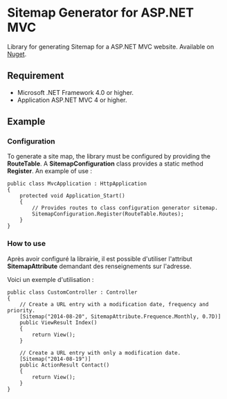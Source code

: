 # Sitemap Generator for ASP.NET MVC
Library for generating Sitemap for a ASP.NET MVC website. Available on [Nuget](https://www.nuget.org/packages/SitemapAspNet/).

## Requirement

- Microsoft .NET Framework 4.0 or higher.
- Application ASP.NET MVC 4 or higher.

## Example

### Configuration
To generate a site map, the library must be configured by providing the **RouteTable**. A **SitemapConfiguration** class provides a static method **Register**.
An example of use :

	public class MvcApplication : HttpApplication
	{
		protected void Application_Start()
		{
			// Provides routes to class configuration generator sitemap.
			SitemapConfiguration.Register(RouteTable.Routes);
		}
	}

### How to use
Après avoir configuré la librairie, il est possible d'utiliser l'attribut **SitemapAttribute** demandant des renseignements sur l'adresse.

Voici un exemple d'utilisation :

	public class CustomController : Controller
	{
		// Create a URL entry with a modification date, frequency and priority.
		[Sitemap("2014-08-20", SitemapAttribute.Frequence.Monthly, 0.7D)]
		public ViewResult Index()
		{
			return View();
		}

		// Create a URL entry with only a modification date.
		[Sitemap("2014-08-19")]
		public ActionResult Contact()
		{
			return View();
		}
	}